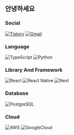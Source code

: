 ## 안녕하세요

### Social
[![Tistory](https://img.shields.io/badge/Tistory-blue?style=for-the-badge&logo=tistory&logoColor=white)](https://minstudy.tistory.com)
[![Gmail](https://img.shields.io/badge/Gmail-333333?style=for-the-badge&logo=gmail&logoColor=red)](mailto:mins.choi214@gmail.com)

### Language
![TypeScript](https://img.shields.io/badge/TypeScript-007ACC?style=for-the-badge&logo=typescript&logoColor=white)
![Python](https://img.shields.io/badge/python-3670A0?style=for-the-badge&logo=python&logoColor=ffdd54)

### Library And Framework
![React](https://img.shields.io/badge/React-20232A?style=for-the-badge&logo=react&logoColor=61DAFB)
![React Native](https://img.shields.io/badge/React_Native-20232A?style=for-the-badge&logo=react&logoColor=61DAFB)
![Next](https://img.shields.io/badge/Next-black?style=for-the-badge&logo=next.js&logoColor=white)

### Database
![PostgreSQL](https://img.shields.io/badge/PostgreSQL-000?style=for-the-badge&logo=postgresql)

### Cloud
![AWS](https://img.shields.io/badge/AWS-000.svg?style=for-the-badge&logo=amazon-aws&logoColor=white)
![GoogleCloud](https://img.shields.io/badge/GoogleCloud-%234285F4.svg?style=for-the-badge&logo=google-cloud&logoColor=white)



<!--
![Minseo's GitHub stats](https://github-readme-stats.vercel.app/api?username=minseo0214&show_icons=true&theme=vue)
**minseo0214/minseo0214** is a ✨ _special_ ✨ repository because its `README.md` (this file) appears on your GitHub profile.

Here are some ideas to get you started:

- 🔭 I’m currently working on ...
- 🌱 I’m currently learning ...
- 👯 I’m looking to collaborate on ...
- 🤔 I’m looking for help with ...
- 💬 Ask me about ...
- 📫 How to reach me: ...
- 😄 Pronouns: ...
- ⚡ Fun fact: ...
-->
